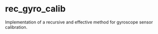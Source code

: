 # rec_gyro_calib
Implementation of a recursive and effective method for gyroscope sensor calibration.
